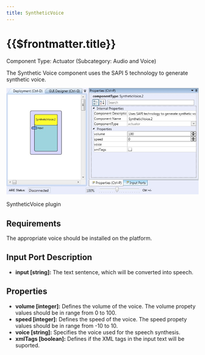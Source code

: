 ```yaml
---
title: SyntheticVoice
---
```


# {{$frontmatter.title}}

Component Type: Actuator (Subcategory: Audio and Voice)

The Synthetic Voice component uses the SAPI 5 technology to generate synthetic voice.

![Screenshot: SyntheticVoice plugin](./img/syntheticvoice.jpg "Screenshot: SyntheticVoice plugin")

SyntheticVoice plugin

## Requirements

The appropriate voice should be installed on the platform.

## Input Port Description

*   **input \[string\]:** The text sentence, which will be converted into speech.

## Properties

*   **volume \[integer\]:** Defines the volume of the voice. The volume propety values should be in range from 0 to 100.
*   **speed \[integer\]:** Defines the speed of the voice. The speed propety values should be in range from -10 to 10.
*   **voice \[string\]:** Specifies the voice used for the speech synthesis.
*   **xmlTags \[boolean\]:** Defines if the XML tags in the input text will be suported.